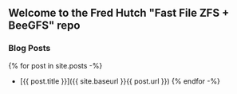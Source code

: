 ## Welcome to the Fred Hutch "Fast File ZFS + BeeGFS" repo

### Blog Posts

{% for post in site.posts -%}
- [{{ post.title }}]({{ site.baseurl }}{{ post.url }})
{% endfor -%}
